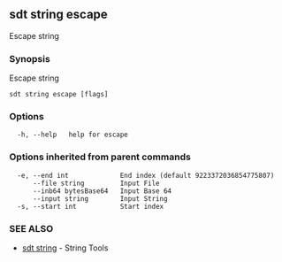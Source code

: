 ## sdt string escape

Escape string

### Synopsis

Escape string

```
sdt string escape [flags]
```

### Options

```
  -h, --help   help for escape
```

### Options inherited from parent commands

```
  -e, --end int             End index (default 9223372036854775807)
      --file string         Input File
      --inb64 bytesBase64   Input Base 64
      --input string        Input String
  -s, --start int           Start index
```

### SEE ALSO

* [sdt string](sdt_string.md)	 - String Tools

